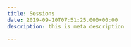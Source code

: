 ```yaml
---
title: Sessions
date: 2019-09-10T07:51:25.000+00:00
description: this is meta description

---
```

